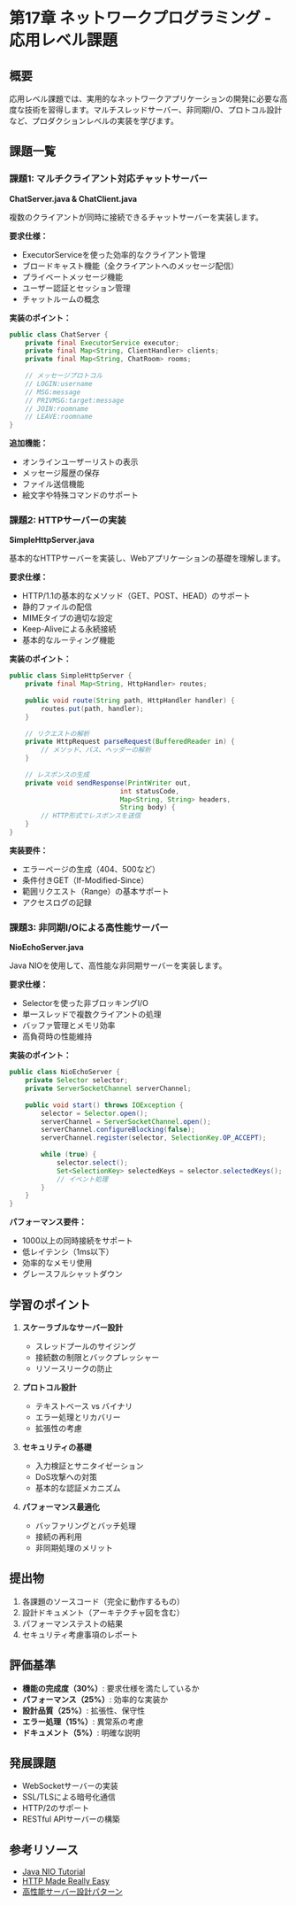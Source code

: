 # 第17章 ネットワークプログラミング - 応用レベル課題

## 概要
応用レベル課題では、実用的なネットワークアプリケーションの開発に必要な高度な技術を習得します。マルチスレッドサーバー、非同期I/O、プロトコル設計など、プロダクションレベルの実装を学びます。

## 課題一覧

### 課題1: マルチクライアント対応チャットサーバー
**ChatServer.java & ChatClient.java**

複数のクライアントが同時に接続できるチャットサーバーを実装します。

**要求仕様：**
- ExecutorServiceを使った効率的なクライアント管理
- ブロードキャスト機能（全クライアントへのメッセージ配信）
- プライベートメッセージ機能
- ユーザー認証とセッション管理
- チャットルームの概念

**実装のポイント：**
```java
public class ChatServer {
    private final ExecutorService executor;
    private final Map<String, ClientHandler> clients;
    private final Map<String, ChatRoom> rooms;
    
    // メッセージプロトコル
    // LOGIN:username
    // MSG:message
    // PRIVMSG:target:message
    // JOIN:roomname
    // LEAVE:roomname
}
```

**追加機能：**
- オンラインユーザーリストの表示
- メッセージ履歴の保存
- ファイル送信機能
- 絵文字や特殊コマンドのサポート

### 課題2: HTTPサーバーの実装
**SimpleHttpServer.java**

基本的なHTTPサーバーを実装し、Webアプリケーションの基礎を理解します。

**要求仕様：**
- HTTP/1.1の基本的なメソッド（GET、POST、HEAD）のサポート
- 静的ファイルの配信
- MIMEタイプの適切な設定
- Keep-Aliveによる永続接続
- 基本的なルーティング機能

**実装のポイント：**
```java
public class SimpleHttpServer {
    private final Map<String, HttpHandler> routes;
    
    public void route(String path, HttpHandler handler) {
        routes.put(path, handler);
    }
    
    // リクエストの解析
    private HttpRequest parseRequest(BufferedReader in) {
        // メソッド、パス、ヘッダーの解析
    }
    
    // レスポンスの生成
    private void sendResponse(PrintWriter out, 
                            int statusCode, 
                            Map<String, String> headers, 
                            String body) {
        // HTTP形式でレスポンスを送信
    }
}
```

**実装要件：**
- エラーページの生成（404、500など）
- 条件付きGET（If-Modified-Since）
- 範囲リクエスト（Range）の基本サポート
- アクセスログの記録

### 課題3: 非同期I/Oによる高性能サーバー
**NioEchoServer.java**

Java NIOを使用して、高性能な非同期サーバーを実装します。

**要求仕様：**
- Selectorを使った非ブロッキングI/O
- 単一スレッドで複数クライアントの処理
- バッファ管理とメモリ効率
- 高負荷時の性能維持

**実装のポイント：**
```java
public class NioEchoServer {
    private Selector selector;
    private ServerSocketChannel serverChannel;
    
    public void start() throws IOException {
        selector = Selector.open();
        serverChannel = ServerSocketChannel.open();
        serverChannel.configureBlocking(false);
        serverChannel.register(selector, SelectionKey.OP_ACCEPT);
        
        while (true) {
            selector.select();
            Set<SelectionKey> selectedKeys = selector.selectedKeys();
            // イベント処理
        }
    }
}
```

**パフォーマンス要件：**
- 1000以上の同時接続をサポート
- 低レイテンシ（1ms以下）
- 効率的なメモリ使用
- グレースフルシャットダウン

## 学習のポイント

1. **スケーラブルなサーバー設計**
   - スレッドプールのサイジング
   - 接続数の制限とバックプレッシャー
   - リソースリークの防止

2. **プロトコル設計**
   - テキストベース vs バイナリ
   - エラー処理とリカバリー
   - 拡張性の考慮

3. **セキュリティの基礎**
   - 入力検証とサニタイゼーション
   - DoS攻撃への対策
   - 基本的な認証メカニズム

4. **パフォーマンス最適化**
   - バッファリングとバッチ処理
   - 接続の再利用
   - 非同期処理のメリット

## 提出物

1. 各課題のソースコード（完全に動作するもの）
2. 設計ドキュメント（アーキテクチャ図を含む）
3. パフォーマンステストの結果
4. セキュリティ考慮事項のレポート

## 評価基準

- **機能の完成度（30%）**: 要求仕様を満たしているか
- **パフォーマンス（25%）**: 効率的な実装か
- **設計品質（25%）**: 拡張性、保守性
- **エラー処理（15%）**: 異常系の考慮
- **ドキュメント（5%）**: 明確な説明

## 発展課題

- WebSocketサーバーの実装
- SSL/TLSによる暗号化通信
- HTTP/2のサポート
- RESTful APIサーバーの構築

## 参考リソース

- [Java NIO Tutorial](https://docs.oracle.com/javase/8/docs/api/java/nio/package-summary.html)
- [HTTP Made Really Easy](https://www.jmarshall.com/easy/http/)
- [高性能サーバー設計パターン](https://www.nginx.com/blog/inside-nginx-how-we-designed-for-performance-scale/)